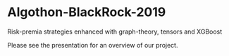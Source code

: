 # Algothon-BlackRock-2019

Risk-premia strategies enhanced with graph-theory, tensors and XGBoost

Please see the presentation for an overview of our project.
